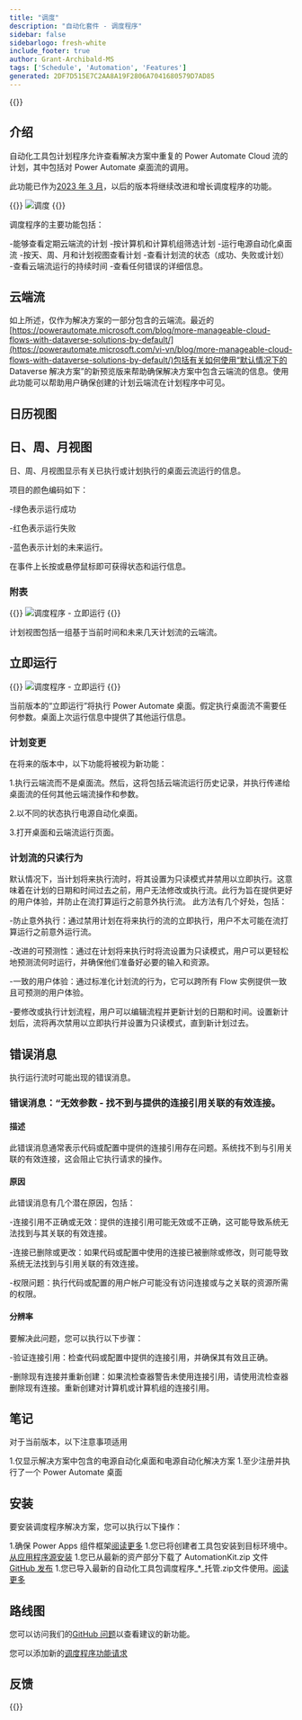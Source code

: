 ```yaml
---
title: "调度"
description: "自动化套件 - 调度程序"
sidebar: false
sidebarlogo: fresh-white
include_footer: true
author: Grant-Archibald-MS
tags: ['Schedule', 'Automation', 'Features']
generated: 2DF7D515E7C2AA8A19F2806A7041680579D7AD85
---
```


{{<toc>}}

## 介绍

自动化工具包计划程序允许查看解决方案中重复的 Power Automate Cloud 流的计划，其中包括对 Power Automate 桌面流的调用。

此功能已作为[2023 年 3 月](/zh-hans/releases/march-2023)，以后的版本将继续改进和增长调度程序的功能。

{{<border>}}
![调度](/images/schedule.png)
{{</border>}}

调度程序的主要功能包括：

-能够查看定期云端流的计划
-按计算机和计算机组筛选计划
-运行电源自动化桌面流
-按天、周、月和计划视图查看计划
-查看计划流的状态（成功、失败或计划）
-查看云端流运行的持续时间
-查看任何错误的详细信息。

## 云端流

如上所述，仅作为解决方案的一部分包含的云端流。最近的[https://powerautomate.microsoft.com/blog/more-manageable-cloud-flows-with-dataverse-solutions-by-default/](https://powerautomate.microsoft.com/vi-vn/blog/more-manageable-cloud-flows-with-dataverse-solutions-by-default/)包括有关如何使用“默认情况下的 Dataverse 解决方案”的新预览版来帮助确保解决方案中包含云端流的信息。使用此功能可以帮助用户确保创建的计划云端流在计划程序中可见。

## 日历视图

## 日、周、月视图

日、周、月视图显示有关已执行或计划执行的桌面云流运行的信息。

项目的颜色编码如下：

-绿色表示运行成功

-红色表示运行失败

-蓝色表示计划的未来运行。

在事件上长按或悬停鼠标即可获得状态和运行信息。

### 附表

{{<border>}}
![调度程序 - 立即运行](/images/scheduler-schedule-view.png)
{{</border>}}

计划视图包括一组基于当前时间和未来几天计划流的云端流。

## 立即运行

{{<border>}}
![调度程序 - 立即运行](/images/scheduler-run-now.png)
{{</border>}}

当前版本的“立即运行”将执行 Power Automate 桌面。假定执行桌面流不需要任何参数。桌面上次运行信息中提供了其他运行信息。

### 计划变更

在将来的版本中，以下功能将被视为新功能：

1.执行云端流而不是桌面流。然后，这将包括云端流运行历史记录，并执行传递给桌面流的任何其他云端流操作和参数。

2.以不同的状态执行电源自动化桌面。

3.打开桌面和云端流运行页面。

### 计划流的只读行为

默认情况下，当计划将来执行流时，将其设置为只读模式并禁用以立即执行。这意味着在计划的日期和时间过去之前，用户无法修改或执行流。此行为旨在提供更好的用户体验，并防止在流打算运行之前意外执行流。
此方法有几个好处，包括：

-防止意外执行：通过禁用计划在将来执行的流的立即执行，用户不太可能在流打算运行之前意外运行流。

-改进的可预测性：通过在计划将来执行时将流设置为只读模式，用户可以更轻松地预测流何时运行，并确保他们准备好必要的输入和资源。

-一致的用户体验：通过标准化计划流的行为，它可以跨所有 Flow 实例提供一致且可预测的用户体验。

-要修改或执行计划流程，用户可以编辑流程并更新计划的日期和时间。设置新计划后，流将再次禁用以立即执行并设置为只读模式，直到新计划过去。

## 错误消息

执行运行流时可能出现的错误消息。

### 错误消息：“无效参数 - 找不到与提供的连接引用关联的有效连接。

#### 描述

此错误消息通常表示代码或配置中提供的连接引用存在问题。系统找不到与引用关联的有效连接，这会阻止它执行请求的操作。

#### 原因

此错误消息有几个潜在原因，包括：

-连接引用不正确或无效：提供的连接引用可能无效或不正确，这可能导致系统无法找到与其关联的有效连接。

-连接已删除或更改：如果代码或配置中使用的连接已被删除或修改，则可能导致系统无法找到与引用关联的有效连接。

-权限问题：执行代码或配置的用户帐户可能没有访问连接或与之关联的资源所需的权限。

#### 分辨率

要解决此问题，您可以执行以下步骤：

-验证连接引用：检查代码或配置中提供的连接引用，并确保其有效且正确。

-删除现有连接并重新创建：如果流检查器警告未使用连接引用，请使用流检查器删除现有连接。重新创建对计算机或计算机组的连接引用。

## 笔记

对于当前版本，以下注意事项适用

1.仅显示解决方案中包含的电源自动化桌面和电源自动化解决方案
1.至少注册并执行了一个 Power Automate 桌面

## 安装

要安装调度程序解决方案，您可以执行以下操作：

1.确保 Power Apps 组件框架<a href="https://learn.microsoft.com/en-us/power-apps/developer/component-framework/component-framework-for-canvas-apps#enable-the-power-apps-component-framework-feature" target="_blank">阅读更多</a>
1.您已将创建者工具包安装到目标环境中。<a href="https://appsource.microsoft.com/en-us/product/dynamics-365/microsoftpowercatarch.creatorkit1" target="_blank">从应用程序源安装</a>
1.您已从最新的资产部分下载了 AutomationKit.zip 文件<a href="https://github.com/microsoft/powercat-automation-kit/releases" target="_blank">GitHub 发布</a>
1.您已导入最新的自动化工具包调度程序_*_托管.zip文件使用。<a href='https://learn.microsoft.com/en-us/power-apps/maker/data-platform/import-update-export-solutions' target="_blank">阅读更多</a>

## 路线图

您可以访问我们的<a href="https://github.com/microsoft/powercat-automation-kit/issues?q=is%3Aissue+is%3Aopen+label%3Ascheduler" target="_blank">GitHub 问题</a>以查看建议的新功能。

您可以添加新的<a href="https://github.com/microsoft/powercat-automation-kit/issues/new?assignees=&labels=automation-kit%2Cenhancement%2Cscheduler&template=2-automation-kit-feature.yml&title=%5BAutomation+Kit+-+Feature%5D%3A+FEATURE+TITLE" target="_blank">调度程序功能请求</a>

## 反馈

{{<questions name="/content/zh-hans/features/scheduler.json" completed="感谢您提供反馈" showNavigationButtons="false" locale="zh-hans">}}
